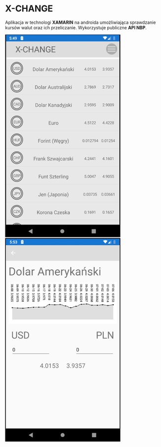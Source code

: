 # X-CHANGE

Aplikacja w technologi __XAMARIN__ na androida umożliwiająca sprawdzanie kursów walut oraz ich przeliczanie.
Wykorzystuje publiczne __API NBP__.


![SCR1](/x1.png?raw=true)
![SCR2](/x2.png?raw=true)
